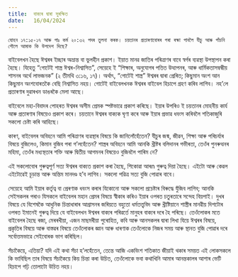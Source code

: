 ```yaml
---
title:  বাক্যৰ দ্বাৰা সুৰক্ষিত
date:   16/04/2024
---
```


`যোহন ১৭:১৫-১৭ আৰু পাঃ কৰ্ম ২০:৩২ পদৰ তুলনা কৰক। চয়তানৰ প্ৰতাৰণাবোৰৰ পৰা ৰক্ষা পাবলৈ যীচু আৰু পাঁচনি পৌলে আমাক কি উপদেশ দিছে?`

বাইবেলখন হৈছে ঈশ্বৰৰ ইচ্ছাৰ অভ্ৰান্ত বা ভুলহীন প্ৰকাশ। ইয়াত মানৱ জাতিৰ পৰিত্ৰাণৰ বাবে স্বৰ্গৰ ব্যৱস্থা উপস্থাপন কৰা হৈছে। যিহেতু “গোটেই শাস্ত্ৰ ঈশ্বৰ-নিশ্বাসিত”, সেয়েহে ই “শিক্ষাৰ, অনুযোগৰ পতিত উত্থাপনৰ, আৰু ধাৰ্মিকতাসম্বন্ধীয় শাসনৰ অৰ্থে লাভজনক” (২ তীমথি ৩:১৬, ১৭)। অৰ্থাৎ, “গোটেই শাস্ত্ৰ” ঈশ্বৰৰ দ্বাৰা প্ৰেৰিত; কিছুমান অংশ আন কিছুমান অংশবোৰতকৈ বেছি নিশ্বাসিত নহয়। গোটেই বাইবেলখনক ঈশ্বৰৰ বাইবেল হিচাপে গ্ৰহণ কৰিব লাগিব। নহ’লে প্ৰতাৰণাৰ দুৱাৰখন ডাঙৰকৈ মেলা আছে।

বাইবেলে মহা-বিবাদৰ পোহৰত ঈশ্বৰৰ অসীম প্ৰেমক স্পষ্টভাৱে প্ৰকাশ কৰিছে। ইয়াৰ উপৰিও ই চয়তানৰ মোহনীয় কাৰ্য আৰু প্ৰতাৰণাৰ বিষয়েও প্ৰকাশ কৰে। চয়তানে ঈশ্বৰৰ বাক্যক ঘৃণা কৰে আৰু ইয়াৰ প্ৰভাৱ ধবংস কৰিবলৈ শতিকাজুৰি সকলো চেষ্টা কৰি আহিছে।

কাৰণ, বাইবেলৰ অবিহনে আমি পৰিত্ৰাণৰ ব্যৱস্থাৰ বিষয়ে কি জানিলোঁহেঁতেন? যীচুৰ জন্ম, জীৱন, শিক্ষা আৰু পৰিচৰ্যাৰ বিষয়ে বুজিলেও, কিমান বুজিব পৰা গ’লহেঁতেন? শাস্ত্ৰৰ অবিহনে আমি আনকি খ্ৰীষ্টৰ বলিদানৰ গভীৰতা, তেওঁৰ পুনৰুত্থনৰ মহিমা, তেওঁৰ মধ্যস্থতাৰ শক্তি আৰু দ্বিতীয় আগমনৰ বিষয়েও বুজিবলৈ পাৰিম নে?

এই সকলোবোৰ গুৰুত্বপূৰ্ণ সত্য ঈশ্বৰৰ বাক্যত প্ৰকাশ কৰা হৈছে, শিকোৱা আৰn গুৰুত্ব দিয়া হৈছে। এইটো আৰু কেৱল এইটোৱেই চূড়ান্ত আৰু অন্তিম মানদণ্ড হ’ব লাগিব। সকলো পৱিত্ৰ সত্য বুজি পোৱাৰ বাবে।

সেয়েহে আমি ইয়াৰ কৰ্তৃত্ব বা প্ৰেৰণাক ধবংস কৰাৰ যিকোনো আৰু সকলো প্ৰচেষ্টাৰ বিৰুদ্ধে যুঁজিব লাগিব; আনকি সেইসকলৰ পৰাও যিসকলে বাইবেলৰ মহান প্ৰেমৰ বিষয়ে স্বীকাৰ কৰিও ইয়াৰ ওপৰত চতুৰতাৰে সন্দেহ বিয়পাই। দুখৰ বিষয়ে যে বিশেষকৈ আধুনিক চিন্তাধাৰাৰ আগ্ৰাসনৰ জৰিয়তে বহুতো ধৰ্মতত্ত্ববিদ আৰু খ্ৰীষ্টিয়ানে শাস্ত্ৰীৰ মানৱীয় দিশটোৰ ওপৰত ইমানেই গুৰুত্ব দিয়ে যে বাইবেলখন ঈশ্বৰৰ বাক্যৰ পৰিৱৰ্তে মানুহৰ বাক্যৰ দৰে হৈ পৰিছে। তেওঁলোকৰ মতে বাইবেলৰ হৈছে ৰজা, মেৰৰখীয়া, এজন মাছমৰীয়া পুৰোহিত, কবি আৰু আনসকলৰ দ্বাৰা লিখা যিয়ে ঈশ্বৰৰ বিষয়ে, প্ৰকৃতিৰ বিষয়ে আৰু বাস্তৱৰ বিষয়ে তেওঁলোকৰ জ্ঞান আৰু ধাৰণাক তেওঁলোকে নিজৰ সময় আৰু স্থানত বুজি পোৱাৰ দৰে সৰ্বোত্তমভাৱে সেইবোৰক ভাগ কৰিছিল।

সঁচাকৈয়ে, এতিয়া? যদি এই কথা সঁচা হ’লহেঁতেন, তেন্তে আজি একবিংশ শতিকাত জীয়াই থকাৰ সময়ত এই লোকসকলে কি ভাবিছিল তাৰ বিষয়ে সঁচাকৈয়ে কিয় চিন্তা কৰা উচিত, তেওঁলোকে ভবা কথাখিনি আমাৰ আনন্তকালৰ আশাৰ ভেটি হিচাপে গঢ়ি তোলাটো উচিত নহয়।